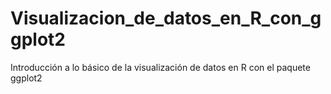 # Visualizacion_de_datos_en_R_con_ggplot2
Introducción a lo básico de la visualización de datos en R con el paquete ggplot2
